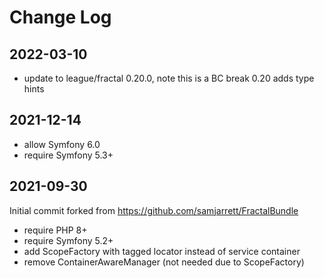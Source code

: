 Change Log
==========

2022-03-10
----------

 * update to league/fractal 0.20.0, note this is a BC break 0.20 adds type hints

2021-12-14
----------

 * allow Symfony 6.0
 * require Symfony 5.3+

2021-09-30
----------

Initial commit forked from https://github.com/samjarrett/FractalBundle

 * require PHP 8+
 * require Symfony 5.2+
 * add ScopeFactory with tagged locator instead of service container
 * remove ContainerAwareManager (not needed due to ScopeFactory)
